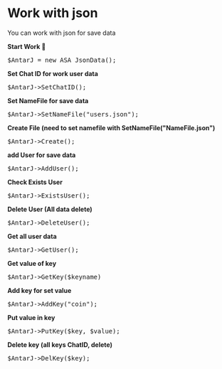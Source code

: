 
# Work with json

You can work with json for save data

<b> Start Work 🔘 </b>
<pre>$AntarJ = new ASA_JsonData();</pre>

<b> Set Chat ID for work user data</b>
<pre>$AntarJ->SetChatID();</pre>

<b> Set NameFile for save data </b>
<pre>$AntarJ->SetNameFile("users.json");</pre>

<b> Create File (need to set namefile with SetNameFile("NameFile.json") </b>
<pre>$AntarJ->Create();</pre>

<b> add User for save data </b>
<pre>$AntarJ->AddUser();</pre>

<b> Check Exists User </b>
<pre>$AntarJ->ExistsUser();</pre>

<b> Delete User (All data delete) </b>
<pre>$AntarJ->DeleteUser();</pre>

<b> Get all user data </b>
<pre>$AntarJ->GetUser();</pre>

<b> Get value of key </b>
<pre>$AntarJ->GetKey($keyname)</pre>

<b> Add key for set value </b>
<pre>$AntarJ->AddKey("coin");</pre>

<b> Put value in key </b>
<pre>$AntarJ->PutKey($key, $value);</pre>

<b> Delete key (all keys ChatID, delete) </b>
<pre>$AntarJ->DelKey($key);</pre>
